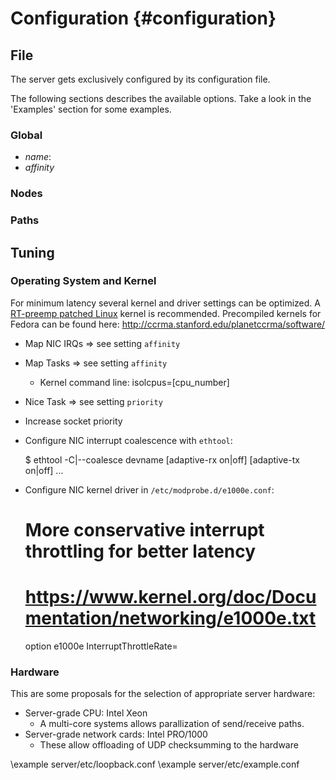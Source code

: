 # Configuration {#configuration}

## File

The server gets exclusively configured by its configuration file.

The following sections describes the available options.
Take a look in the 'Examples' section for some examples.

### Global

- *name*:
- *affinity*

### Nodes

### Paths

## Tuning

### Operating System and Kernel

For minimum latency several kernel and driver settings can be optimized.
A [RT-preemp patched Linux](https://rt.wiki.kernel.org/index.php/Main_Page) kernel is recommended.
Precompiled kernels for Fedora can be found here: http://ccrma.stanford.edu/planetccrma/software/

- Map NIC IRQs	=> see setting `affinity`
- Map Tasks	=> see setting `affinity`
  - Kernel command line: isolcpus=[cpu_number]
- Nice Task	=> see setting `priority`
- Increase socket priority
- Configure NIC interrupt coalescence with `ethtool`:

	$ ethtool -C|--coalesce devname [adaptive-rx on|off] [adaptive-tx on|off] ...

- Configure NIC kernel driver in `/etc/modprobe.d/e1000e.conf`:

	# More conservative interrupt throttling for better latency
	# https://www.kernel.org/doc/Documentation/networking/e1000e.txt
	option e1000e InterruptThrottleRate=

### Hardware

This are some proposals for the selection of appropriate server hardware:

- Server-grade CPU: Intel Xeon
  - A multi-core systems allows parallization of send/receive paths.
- Server-grade network cards: Intel PRO/1000
  - These allow offloading of UDP checksumming to the hardware

\example server/etc/loopback.conf
\example server/etc/example.conf
